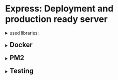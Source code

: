 # Express: Deployment and production ready server

<details>
<summary>used libraries:</summary>

```js
npm init -y
npm install date-fns, express, uuid
npm install nodemon -D
npm install nodemon -g
npm install cors
npm install better-sqlite3
npm install express-rate-limit
npm install helmet
npm install dotenv
npm install -g pm2
npm install --save-dev jest supertest
npm install bcrypt
npm install jsonwebtoken
```

</details>

<br />

<details>
<summary><h2 style="display:inline"><strong>Docker</strong></h2></summary>

1. ### Create **Docker** file
   - With Capital letter D
   - Without extension
   - In the root of the project

```js
FROM node:18-alpine
WORKDIR /app
COPY package*.json ./
RUN npm install
COPY . .
EXPOSE 3500
CMD ["node", "server.js"]
```

2. ### Create **docker-compose.yml**

```js
version: '3.9'
services:
  server:
    build: .
    ports:
      - '3500:3500'
    environment:
      - NODE_ENV = production
      - ACCESS_TOKEN_SECRET=${ACCESS_TOKEN_SECRET}
      - REFRESH_TOKEN_SECRET=${REFRESH_TOKEN_SECRET}
      - OPENAI_API_KEY=${OPENAI_API_KEY}
```

</details>

<br />

<details>
<summary><h2 style="display:inline"><strong>PM2</strong></h2></summary>

<br />

1. ### Install PM2

2. ### In terminal run:

   `pm2 start server.js -- --name=server`

3. ### To stop server run:

   `pm2 stop server`

4. ### Update **Docker**

```js
FROM node:18-alpine
WORKDIR /app
COPY package*.json ./
RUN npm install
COPY . .
EXPOSE 3500
CMD ["pm2-runtime", "server.js"]
```

</details>

<br />

<details>
<summary><h2 style="display:inline"><strong>Testing</strong></h2></summary>

<br />

1. ### Install Jest and Supertest

2. ### Update **package.json**

```json
	"scripts": {
		"start": "node server",
		"dev": "nodemon server",
		"test": "jest"
	},
```

- **🚩 on Windows with ES Modules** for testing with Jest - use

```json
	"scripts": {
		"start": "node server",
		"dev": "nodemon server",
		"test": "set NODE_OPTIONS=--experimental-vm-modules && jest"
	},
```

3. ### We need old files from lesson **10-11-12_express-auth-JWT-roles**

- `controllers\authController.js`
- `routes\auth.js`
- `model\users.json`
- install `jsonwebtoken` and `bcrypt` if necessary

4. ### Update **server.js**

- add

```js
import { authRouter } from '#routes/auth.js'
app.use('/auth{/}', authRouter)
```

- replace `const app = express()` with `export const app = express()`

5. ### Create **tests/auth.test.js**

```js
import request from 'supertest'
import { app } from '../server.js'

describe('POST /auth', () => {
	it('should return 400 when no credentials are provided', async () => {
		const res = await request(app).post('/auth').send({})
		expect(res.statusCode).toBe(400)
	})

	it('should return 401 when wrong credentials are provided', async () => {
		const res = await request(app).post('/auth').send({ user: 'User', pwd: '123456' })
		expect(res.statusCode).toBe(401)
	})

	it('should return 200 when valid credentials are provided', async () => {
		const res = await request(app).post('/auth').send({ user: 'Test1', pwd: '123456' })
		expect(res.statusCode).toBe(200)
		expect(res.body).toHaveProperty('accessToken') // for example
	})
})
```

6. ### In terminal run: `npm test`

<br />

<details>
<summary><h2 style="display:inline"><strong>📝 Explanation of the /auth tests</strong></h2></summary>

<br />

We created a test suite for the `POST /auth` endpoint using **Jest** and **supertest**.  
The goal was to verify how the authentication route responds under different input scenarios.

1. **No credentials provided**

```js
it('should return 400 when no credentials are provided', async () => {
	const res = await request(app).post('/auth').send({})
	expect(res.statusCode).toBe(400)
})
```

- **Expected result:** `400 Bad Request`
- **Reasoning:** The request body is empty, so the required fields are missing. The server correctly rejects the request as malformed.

2. **Invalid credentials provided**

```js
it('should return 401 when wrong credentials are provided', async () => {
	const res = await request(app).post('/auth').send({ user: 'User', pwd: '123456' })
	expect(res.statusCode).toBe(401)
})
```

- **Expected result:** `401 Unauthorized`
- **Reasoning:** The request contains a username and password, but they do not match any existing user. The server correctly denies authentication.

3. **Valid credentials provided**

```js
it('should return 200 when valid credentials are provided', async () => {
	const res = await request(app).post('/auth').send({ user: 'Test1', pwd: '123456' })
	expect(res.statusCode).toBe(200)
	expect(res.body).toHaveProperty('accessToken')
})
```

- **Expected result:** `200 OK`
- **Reasoning:** The request contains valid user credentials. The server successfully authenticates the user and returns an access token.

---

<br />
✅ All tests passed successfully, confirming that the authentication endpoint behaves correctly for **missing data**, **invalid data**, and **valid data**.
</details>
<br />

### 💡 OPTIONAL: For big projects useful to create **jest.config.js**

```js
export default {
	// Use the Node environment instead of jsdom (the browser default)
	testEnvironment: 'node',

	// Disable transformation (babel/jest) so ESM files are read directly
	transform: {},

	// Optional: specify the test folder
	testMatch: ['**/tests/**/*.test.js'],

	// You can explicitly specify an extension for the module system
	moduleFileExtensions: ['js', 'mjs', 'json'],

	// For readable output
	verbose: true,
}
```

### 🔹 What does each setting do?

- `testEnvironment: 'node'` → tests run in Node, not in the browser environment (jsdom).

- `transform: {}` → disables babel/jest transformation so ESM files can be imported directly using `import`.

- `testMatch` → explicitly searches for tests only in the `tests` folder.

- `moduleFileExtensions` → adds support for `.mjs` and `.js`.

- `verbose: true` → nice, verbose console output when running tests.
</details>
